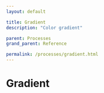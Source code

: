 ```yaml
---
layout: default

title: Gradient
description: "Color gradient"

parent: Processes
grand_parent: Reference

permalink: /processes/gradient.html
---
```


# Gradient